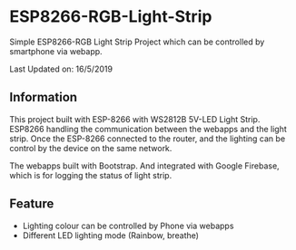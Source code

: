 # ESP8266-RGB-Light-Strip
Simple ESP8266-RGB Light Strip Project which can be controlled by smartphone via webapp.

Last Updated on: 16/5/2019

## Information
This project built with ESP-8266 with WS2812B 5V-LED Light Strip. ESP8266 handling the communication between the webapps and the light strip. Once the ESP-8266 connected to the router, and the lighting can be control by the device on the same network.

The webapps built with Bootstrap. And integrated with Google Firebase, which is for logging the status of light strip.

## Feature
- Lighting colour can be controlled by Phone via webapps 
-  Different LED lighting mode (Rainbow, breathe)
